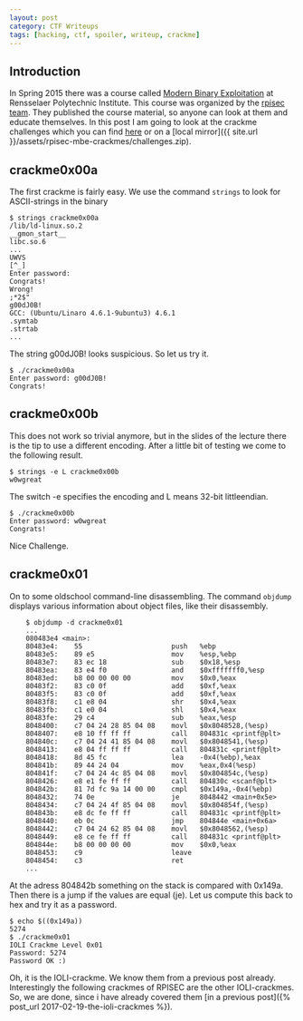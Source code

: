 ```yaml
---
layout: post
category: CTF Writeups
tags: [hacking, ctf, spoiler, writeup, crackme]
---
```


## Introduction
In Spring 2015 there was a course called [Modern Binary Exploitation](http://security.cs.rpi.edu/courses/binexp-spring2015/) at Rensselaer
Polytechnic Institute. This course was organized by the [rpisec team](https://rpis.ec/).
They published the course material, so anyone can look at them and
educate themselves.
In this post I am going to look at the crackme challenges which you
can find
[here](http://security.cs.rpi.edu/courses/binexp-spring2015/lectures/2/challenges.zip)
or on a [local mirror]({{ site.url }}/assets/rpisec-mbe-crackmes/challenges.zip).

## crackme0x00a
The first crackme is fairly easy. We use the command ``strings`` to
look for ASCII-strings in the binary

    $ strings crackme0x00a 
    /lib/ld-linux.so.2
    __gmon_start__
    libc.so.6
    ...
    UWVS
    [^_]
    Enter password: 
    Congrats!
    Wrong!
    ;*2$"
    g00dJ0B!
    GCC: (Ubuntu/Linaro 4.6.1-9ubuntu3) 4.6.1
    .symtab
    .strtab
    ...

The string g00dJ0B! looks suspicious. So let us try it.

    $ ./crackme0x00a 
    Enter password: g00dJ0B!
    Congrats!

## crackme0x00b
This does not work so trivial anymore, but in the slides of the
lecture there is the tip to use a different encoding. After a little
bit of testing we come to the following result.

    $ strings -e L crackme0x00b 
    w0wgreat

The switch -e specifies the encoding and L means 32-bit littleendian.

    $ ./crackme0x00b 
    Enter password: w0wgreat
    Congrats!

Nice Challenge.

## crackme0x01
On to some oldschool command-line disassembling. The command ``objdump``
displays various information about object files, like their
disassembly.

		$ objdump -d crackme0x01
		...
		080483e4 <main>:
		80483e4:	55                   	push   %ebp
		80483e5:	89 e5                	mov    %esp,%ebp
		80483e7:	83 ec 18             	sub    $0x18,%esp
		80483ea:	83 e4 f0             	and    $0xfffffff0,%esp
		80483ed:	b8 00 00 00 00       	mov    $0x0,%eax
		80483f2:	83 c0 0f             	add    $0xf,%eax
		80483f5:	83 c0 0f             	add    $0xf,%eax
		80483f8:	c1 e8 04             	shr    $0x4,%eax
		80483fb:	c1 e0 04             	shl    $0x4,%eax
		80483fe:	29 c4                	sub    %eax,%esp
		8048400:	c7 04 24 28 85 04 08 	movl   $0x8048528,(%esp)
		8048407:	e8 10 ff ff ff       	call   804831c <printf@plt>
		804840c:	c7 04 24 41 85 04 08 	movl   $0x8048541,(%esp)
		8048413:	e8 04 ff ff ff       	call   804831c <printf@plt>
		8048418:	8d 45 fc             	lea    -0x4(%ebp),%eax
		804841b:	89 44 24 04          	mov    %eax,0x4(%esp)
		804841f:	c7 04 24 4c 85 04 08 	movl   $0x804854c,(%esp)
		8048426:	e8 e1 fe ff ff       	call   804830c <scanf@plt>
		804842b:	81 7d fc 9a 14 00 00 	cmpl   $0x149a,-0x4(%ebp)
		8048432:	74 0e                	je     8048442 <main+0x5e>
		8048434:	c7 04 24 4f 85 04 08 	movl   $0x804854f,(%esp)
		804843b:	e8 dc fe ff ff       	call   804831c <printf@plt>
		8048440:	eb 0c                	jmp    804844e <main+0x6a>
		8048442:	c7 04 24 62 85 04 08 	movl   $0x8048562,(%esp)
		8048449:	e8 ce fe ff ff       	call   804831c <printf@plt>
		804844e:	b8 00 00 00 00       	mov    $0x0,%eax
		8048453:	c9                   	leave  
		8048454:	c3                   	ret
		...

At the adress 804842b something on the stack is compared with 0x149a. Then
there is a jump if the values are equal (je). Let us compute this back
to hex and try it as a password.

    $ echo $((0x149a))
    5274
    $ ./crackme0x01 
    IOLI Crackme Level 0x01
    Password: 5274
    Password OK :)

Oh, it is the IOLI-crackme. We know them from a previous post already.
Interestingly the following crackmes of RPISEC are the other
IOLI-crackmes. So, we are done, since i have already covered them [in a
previous post]({% post_url 2017-02-19-the-ioli-crackmes %}).
